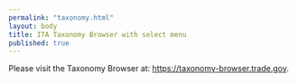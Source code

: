 ```yaml
--- 
permalink: "taxonomy.html" 
layout: body 
title: ITA Taxonomy Browser with select menu 
published: true 
---
```


<p>Please visit the Taxonomy Browser at: <a href="https://taxonomy-browser.trade.gov">https://taxonomy-browser.trade.gov</a>.</p>
